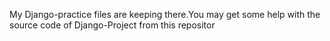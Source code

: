 My Django-practice files are keeping there.You may get some help with the source code of Django-Project from this repositor

